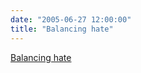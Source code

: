 ```yaml
---
date: "2005-06-27 12:00:00"
title: "Balancing hate"
---
```


[Balancing hate](/lemire/blog/2005/06-27-balancing-hate)

